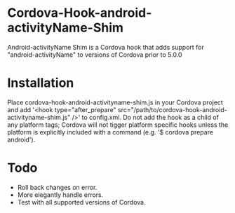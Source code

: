 # Cordova-Hook-android-activityName-Shim
Android-activityName Shim is a Cordova hook that adds support for "android-activityName" to versions of Cordova prior to 5.0.0

# Installation
Place cordova-hook-android-activityname-shim.js in your Cordova project and add '&lt;hook type="after_prepare" src="/path/to/cordova-hook-android-activityname-shim.js" /&gt;' to config.xml. Do not add the hook as a child of any platform tags; Cordova will not tigger platform specific hooks unless the platform is explicitly included with a command (e.g. '$ cordova prepare android').

# Todo
* Roll back changes on error.
* More elegantly handle errors.
* Test with all supported versions of Cordova.
